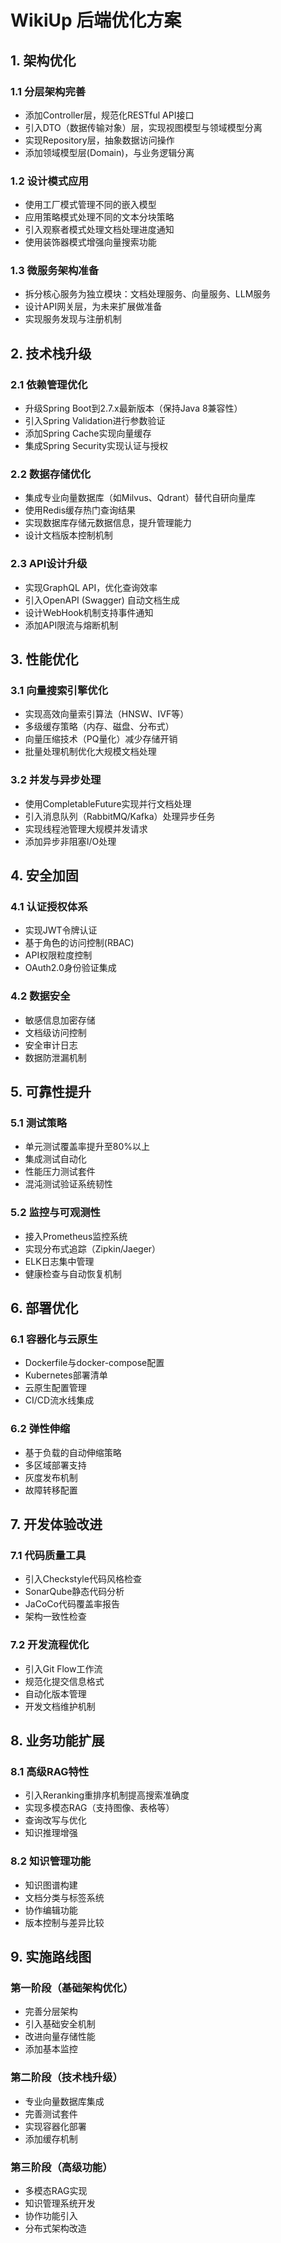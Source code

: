 # WikiUp 后端优化方案

## 1. 架构优化

### 1.1 分层架构完善
- 添加Controller层，规范化RESTful API接口
- 引入DTO（数据传输对象）层，实现视图模型与领域模型分离
- 实现Repository层，抽象数据访问操作
- 添加领域模型层(Domain)，与业务逻辑分离

### 1.2 设计模式应用
- 使用工厂模式管理不同的嵌入模型
- 应用策略模式处理不同的文本分块策略
- 引入观察者模式处理文档处理进度通知
- 使用装饰器模式增强向量搜索功能

### 1.3 微服务架构准备
- 拆分核心服务为独立模块：文档处理服务、向量服务、LLM服务
- 设计API网关层，为未来扩展做准备
- 实现服务发现与注册机制

## 2. 技术栈升级

### 2.1 依赖管理优化
- 升级Spring Boot到2.7.x最新版本（保持Java 8兼容性）
- 引入Spring Validation进行参数验证
- 添加Spring Cache实现向量缓存
- 集成Spring Security实现认证与授权

### 2.2 数据存储优化
- 集成专业向量数据库（如Milvus、Qdrant）替代自研向量库
- 使用Redis缓存热门查询结果
- 实现数据库存储元数据信息，提升管理能力
- 设计文档版本控制机制

### 2.3 API设计升级
- 实现GraphQL API，优化查询效率
- 引入OpenAPI (Swagger) 自动文档生成
- 设计WebHook机制支持事件通知
- 添加API限流与熔断机制

## 3. 性能优化

### 3.1 向量搜索引擎优化
- 实现高效向量索引算法（HNSW、IVF等）
- 多级缓存策略（内存、磁盘、分布式）
- 向量压缩技术（PQ量化）减少存储开销
- 批量处理机制优化大规模文档处理

### 3.2 并发与异步处理
- 使用CompletableFuture实现并行文档处理
- 引入消息队列（RabbitMQ/Kafka）处理异步任务
- 实现线程池管理大规模并发请求
- 添加异步非阻塞I/O处理

## 4. 安全加固

### 4.1 认证授权体系
- 实现JWT令牌认证
- 基于角色的访问控制(RBAC)
- API权限粒度控制
- OAuth2.0身份验证集成

### 4.2 数据安全
- 敏感信息加密存储
- 文档级访问控制
- 安全审计日志
- 数据防泄漏机制

## 5. 可靠性提升

### 5.1 测试策略
- 单元测试覆盖率提升至80%以上
- 集成测试自动化
- 性能压力测试套件
- 混沌测试验证系统韧性

### 5.2 监控与可观测性
- 接入Prometheus监控系统
- 实现分布式追踪（Zipkin/Jaeger）
- ELK日志集中管理
- 健康检查与自动恢复机制

## 6. 部署优化

### 6.1 容器化与云原生
- Dockerfile与docker-compose配置
- Kubernetes部署清单
- 云原生配置管理
- CI/CD流水线集成

### 6.2 弹性伸缩
- 基于负载的自动伸缩策略
- 多区域部署支持
- 灰度发布机制
- 故障转移配置

## 7. 开发体验改进

### 7.1 代码质量工具
- 引入Checkstyle代码风格检查
- SonarQube静态代码分析
- JaCoCo代码覆盖率报告
- 架构一致性检查

### 7.2 开发流程优化
- 引入Git Flow工作流
- 规范化提交信息格式
- 自动化版本管理
- 开发文档维护机制

## 8. 业务功能扩展

### 8.1 高级RAG特性
- 引入Reranking重排序机制提高搜索准确度
- 实现多模态RAG（支持图像、表格等）
- 查询改写与优化
- 知识推理增强

### 8.2 知识管理功能
- 知识图谱构建
- 文档分类与标签系统
- 协作编辑功能
- 版本控制与差异比较

## 9. 实施路线图

### 第一阶段（基础架构优化）
- 完善分层架构
- 引入基础安全机制
- 改进向量存储性能
- 添加基本监控

### 第二阶段（技术栈升级）
- 专业向量数据库集成
- 完善测试套件
- 实现容器化部署
- 添加缓存机制

### 第三阶段（高级功能）
- 多模态RAG实现
- 知识管理系统开发
- 协作功能引入
- 分布式架构改造 